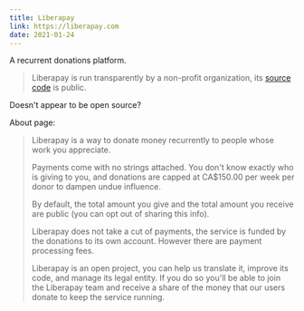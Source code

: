 ```yaml
---
title: Liberapay
link: https://liberapay.com
date: 2021-01-24
---
```

A recurrent donations platform.

> Liberapay is run transparently by a non-profit organization, its [source code](https://github.com/liberapay/liberapay.com) is public.

Doesn't appear to be open source?

About page:

> Liberapay is a way to donate money recurrently to people whose work you appreciate.
> 
> Payments come with no strings attached. You don't know exactly who is giving to you, and donations are capped at CA$150.00 per week per donor to dampen undue influence.
> 
> By default, the total amount you give and the total amount you receive are public (you can opt out of sharing this info).
>
> Liberapay does not take a cut of payments, the service is funded by the donations to its own account. However there are payment processing fees.
> 
> Liberapay is an open project, you can help us translate it, improve its code, and manage its legal entity. If you do so you'll be able to join the Liberapay team and receive a share of the money that our users donate to keep the service running.